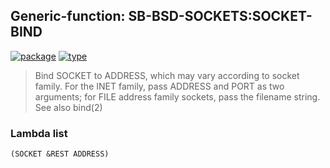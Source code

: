 ## Generic-function: SB-BSD-SOCKETS:SOCKET-BIND
[![package](https://img.shields.io/badge/Package-SB--BSD--SOCKETS-5f9ea0.svg?style=social&colorA=999999)](../) [![type](https://img.shields.io/badge/Type-Generic--Function-5f9ea0.svg?style=social&colorA=999999)](../#generic-function) 

> Bind SOCKET to ADDRESS, which may vary according to socket family.
> For the INET family, pass ADDRESS and PORT as two arguments; for FILE
> address family sockets, pass the filename string.  See also bind(2)

### Lambda list
```
(SOCKET &REST ADDRESS)
```
